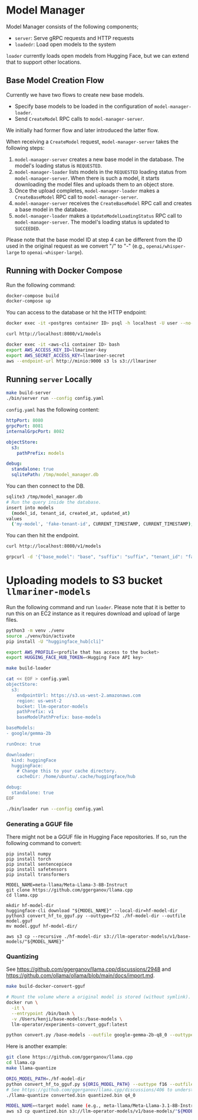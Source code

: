 # Model Manager

Model Manager consists of the following components;

- `server`: Serve gRPC requests and HTTP requests
- `loadedr`: Load open models to the system

`loader` currently loads open models from Hugging Face, but we can extend that to support other locations.

## Base Model Creation Flow

Currently we have two flows to create new base models.

- Specify base models to be loaded in the configuration of `model-manager-loader`.
- Send `CreateModel` RPC calls to `model-manager-server`.

We initially had former flow and later introduced the latter flow.

When receiving a `CreateModel` request, `model-manager-server` takes the following steps:

1. `model-manager-server` creates a new base model in the database. The model's loading status is `REQUESTED`.
2. `model-manager-loader` lists models in the `REQUESTED` loading status from `model-manager-server`.
   When there is such a model, it starts downloading the model files and uploads them to an object store.
3. Once the upload completes, `model-manager-loader` makes a `CreateBaseModel` RPC call to `model-manager-server`.
4. `model-manager-server` receives the `CreateBaseModel` RPC call and creates a base model in the database.
5.  `model-manager-loader` makes a `UpdateModelLoadingStatus` RPC call to `model-manager-server`. The model's loading
   status is updated to `SUCCEEDED`.

 Please note that the base model ID at step 4 can be different from the ID used in the original request as we convert
 "/" to "-" (e.g., `openai/whisper-large` to `openai-whisper-large`).

## Running with Docker Compose

Run the following command:

```bash
docker-compose build
docker-compose up
```

You can access to the database or hit the HTTP endpoint:

```bash
docker exec -it <postgres container ID> psql -h localhost -U user --no-password -p 5432 -d model_manager

curl http://localhost:8080/v1/models

docker exec -it <aws-cli container ID> bash
export AWS_ACCESS_KEY_ID=llmariner-key
export AWS_SECRET_ACCESS_KEY=llmariner-secret
aws --endpoint-url http://minio:9000 s3 ls s3://llmariner
```

## Running `server` Locally

```bash
make build-server
./bin/server run --config config.yaml
```

`config.yaml` has the following content:

```yaml
httpPort: 8080
grpcPort: 8081
internalGrpcPort: 8082

objectStore:
  s3:
    pathPrefix: models

debug:
  standalone: true
  sqlitePath: /tmp/model_manager.db
```

You can then connect to the DB.

```bash
sqlite3 /tmp/model_manager.db
# Run the query inside the database.
insert into models
  (model_id, tenant_id, created_at, updated_at)
values
  ('my-model', 'fake-tenant-id', CURRENT_TIMESTAMP, CURRENT_TIMESTAMP);
```

You can then hit the endpoint.

```bash
curl http://localhost:8080/v1/models

grpcurl -d '{"base_model": "base", "suffix": "suffix", "tenant_id": "fake-tenant-id"}' -plaintext localhost:8082 list llmariner.models.server.v1.ModelsInternalService/CreateModel
```

# Uploading models to S3 bucket `llmariner-models`

Run the following command and run `loader`. Please note that it is better to run this on
an EC2 instance as it requires download and upload of large files.

```bash
python3 -m venv ./venv
source ./venv/bin/activate
pip install -U "huggingface_hub[cli]"

export AWS_PROFILE=<profile that has access to the bucket>
export HUGGING_FACE_HUB_TOKEN=<Hugging Face API key>

make build-loader

cat << EOF > config.yaml
objectStore:
  s3:
    endpointUrl: https://s3.us-west-2.amazonaws.com
    region: us-west-2
    bucket: llm-operator-models
    pathPrefix: v1
    baseModelPathPrefix: base-models

baseModels:
- google/gemma-2b

runOnce: true

downloader:
  kind: huggingFace
  huggingFace:
    # Change this to your cache directory.
    cacheDir: /home/ubuntu/.cache/huggingface/hub

debug:
  standalone: true
EOF

./bin/loader run --config config.yaml
```

### Generating a GGUF file

There might not be a GGUF file in Hugging Face repositories. If so, run the following
command to convert:

```baash
pip install numpy
pip install torch
pip install sentencepiece
pip install safetensors
pip install transformers

MODEL_NAME=meta-llama/Meta-Llama-3-8B-Instruct
git clone https://github.com/ggerganov/llama.cpp
cd llama.cpp

mkdir hf-model-dir
huggingface-cli download "${MODEL_NAME}" --local-dir=hf-model-dir
python3 convert_hf_to_gguf.py --outtype=f32 ./hf-model-dir --outfile model.gguf
mv model.gguf hf-model-dir/

aws s3 cp --recursive ./hf-model-dir s3://llm-operator-models/v1/base-models/"${MODEL_NAME}"
```

### Quantizing

See https://github.com/ggerganov/llama.cpp/discussions/2948 and
https://github.com/ollama/ollama/blob/main/docs/import.md.

```bash
make build-docker-convert-gguf

# Mount the volume where a original model is stored (without symlink).
docker run \
  -it \
  --entrypoint /bin/bash \
  -v /Users/kenji/base-models:/base-models \
  llm-operator/experiments-convert_gguf:latest

python convert.py /base-models --outfile google-gemma-2b-q8_0 --outtype q8_0
```

Here is another example:

```bash
git clone https://github.com/ggerganov/llama.cpp
cd llama.cp
make llama-quantize

ORIG_MODEL_PATH=./hf-model-dir
python convert_hf_to_gguf.py ${ORIG_MODEL_PATH} --outtype f16 --outfile converted.bin
# See https://github.com/ggerganov/llama.cpp/discussions/406 to understand options like q4_0.
./llama-quantize converted.bin quantized.bin q4_0

MODEL_NAME=<target model name (e.g., meta-llama/Meta-Llama-3.1-8B-Instruct-q4 )>
aws s3 cp quantized.bin s3://llm-operator-models/v1/base-models/"${MODEL_NAME}"/model.gguf
```
